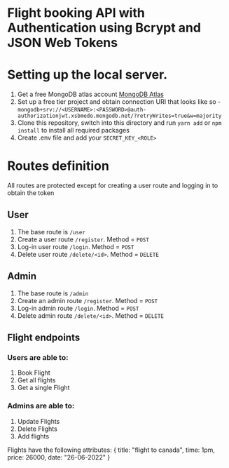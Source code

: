 # Flight booking API with Authentication using Bcrypt and JSON Web Tokens

# Setting up the local server.

1. Get a free MongoDB atlas account [MongoDB Atlas](https://www.mongodb.com/cloud/atlas/efficiency?utm_source=google&utm_campaign=gs_emea_nigeria_search_core_brand_atlas_desktop&utm_term=mongodb%20atlas&utm_medium=cpc_paid_search&utm_ad=e&utm_ad_campaign_id=12212624539&adgroup=115749718503)
2. Set up a free tier project and obtain connection URI that looks like so - `mongodb+srv://<USERNAME>:<PASSWORD>@auth-authorizationjwt.xsbmedo.mongodb.net/?retryWrites=true&w=majority`
3. Clone this repository, switch into this directory and run `yarn add` or `npm install` to install all required packages
4. Create .env file and add your `SECRET_KEY_<ROLE>`

# Routes definition

All routes are protected except for creating a user route and logging in to obtain the token

## User

1. The base route is `/user`
2. Create a user route `/register`. Method = `POST`
3. Log-in user route `/login`. Method = `POST`
4. Delete user route `/delete/<id>`. Method = `DELETE`

## Admin

1. The base route is `/admin`
2. Create an admin route `/register`. Method = `POST`
3. Log-in admin route `/login`. Method = `POST`
4. Delete admin route `/delete/<id>`. Method = `DELETE`

## Flight endpoints

### Users are able to:

1. Book Flight
2. Get all flights
3. Get a single Flight

### Admins are able to:

1. Update Flights
2. Delete Flights
3. Add flights

Flights have the following attributes:
{
title: "flight to canada",
time: 1pm,
price: 26000,
date: "26-06-2022"
}

